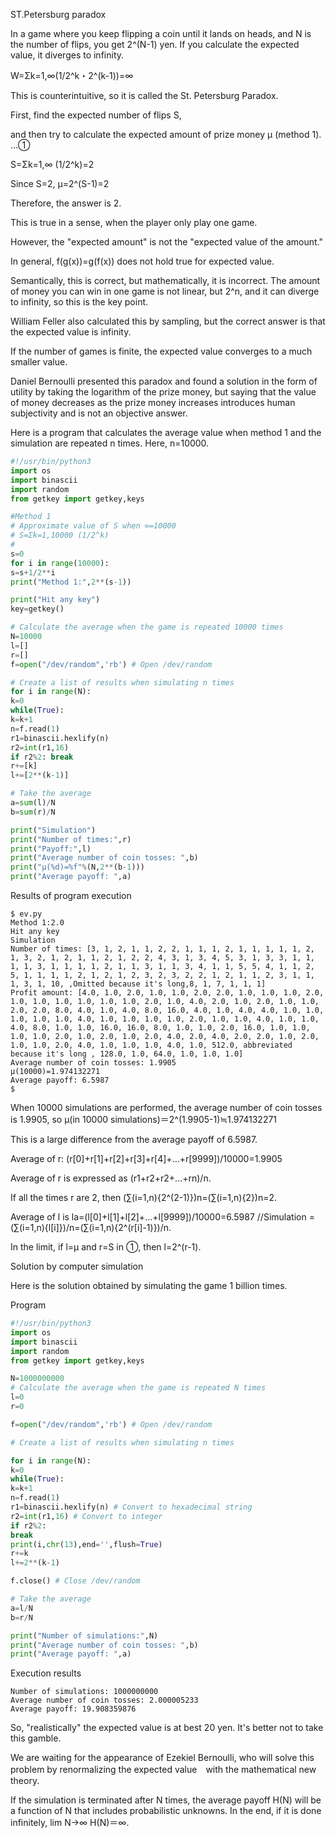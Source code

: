 ST.Petersburg paradox


In a game where you keep flipping a coin until it lands on heads, and N is the number of flips, you get 2^(N-1) yen. If you calculate the expected value, it diverges to infinity.

W=Σk=1,∞(1/2^k・2^(k-1))=∞

This is counterintuitive, so it is called the St. Petersburg Paradox.

First, find the expected number of flips S,

and then try to calculate the expected amount of prize money μ (method 1). …①

S=Σk=1,∞ (1/2^k)=2

Since S=2, μ=2^(S-1)=2

Therefore, the answer is 2.

This is true in a sense, when the player only play one game.

However, the "expected amount" is not the "expected value of the amount."

In general, f(g(x))=g(f(x)) does not hold true for expected value.

Semantically, this is correct, but mathematically, it is incorrect. The amount of money you can win in one game is not linear, but 2^n, and it can diverge to infinity, so this is the key point.

William Feller also calculated this by sampling, but the correct answer is that the expected value is infinity.

If the number of games is finite, the expected value converges to a much smaller value.

Daniel Bernoulli presented this paradox and found a solution in the form of utility by taking the logarithm of the prize money, but saying that the value of money decreases as the prize money increases introduces human subjectivity and is not an objective answer.

Here is a program that calculates the average value when method 1 and the simulation are repeated n times.
Here, n=10000.

```ev0.py
#!/usr/bin/python3
import os
import binascii
import random
from getkey import getkey,keys

#Method 1
# Approximate value of S when ∞=10000
# S=Σk=1,10000 (1/2^k)
#
s=0
for i in range(10000):
s=s+1/2**i
print("Method 1:",2**(s-1))

print("Hit any key")
key=getkey()

# Calculate the average when the game is repeated 10000 times
N=10000
l=[]
r=[]
f=open("/dev/random",'rb') # Open /dev/random

# Create a list of results when simulating n times
for i in range(N):
k=0
while(True):
k=k+1
n=f.read(1)
r1=binascii.hexlify(n)
r2=int(r1,16)
if r2%2: break
r+=[k]
l+=[2**(k-1)]

# Take the average
a=sum(l)/N
b=sum(r)/N

print("Simulation")
print("Number of times:",r)
print("Payoff:",l)
print("Average number of coin tosses: ",b)
print("μ(%d)=%f"%(N,2**(b-1)))
print("Average payoff: ",a)
```

Results of program execution

```
$ ev.py
Method 1:2.0
Hit any key
Simulation
Number of times: [3, 1, 2, 1, 1, 2, 2, 1, 1, 1, 2, 1, 1, 1, 1, 1, 2, 1, 3, 2, 1, 2, 1, 1, 2, 1, 2, 2, 4, 3, 1, 3, 4, 5, 3, 1, 3, 3, 1, 1, 1, 1, 3, 1, 1, 1, 1, 2, 1, 1, 3, 1, 1, 3, 4, 1, 1, 5, 5, 4, 1, 1, 2, 5, 1, 1, 1, 1, 2, 1, 2, 1, 2, 3, 2, 3, 2, 2, 1, 2, 1, 1, 2, 3, 1, 1, 1, 3, 1, 10, ,Omitted because it's long,8, 1, 7, 1, 1, 1]
Profit amount: [4.0, 1.0, 2.0, 1.0, 1.0, 2.0, 2.0, 1.0, 1.0, 1.0, 2.0, 1.0, 1.0, 1.0, 1.0, 1.0, 1.0, 2.0, 1.0, 4.0, 2.0, 1.0, 2.0, 1.0, 1.0, 2.0, 2.0, 8.0, 4.0, 1.0, 4.0, 8.0, 16.0, 4.0, 1.0, 4.0, 4.0, 1.0, 1.0, 1.0, 1.0, 1.0, 4.0, 1.0, 1.0, 1.0, 1.0, 2.0, 1.0, 1.0, 4.0, 1.0, 1.0, 4.0, 8.0, 1.0, 1.0, 16.0, 16.0, 8.0, 1.0, 1.0, 2.0, 16.0, 1.0, 1.0, 1.0, 1.0, 2.0, 1.0, 2.0, 1.0, 2.0, 4.0, 2.0, 4.0, 2.0, 2.0, 1.0, 2.0, 1.0, 1.0, 2.0, 4.0, 1.0, 1.0, 1.0, 4.0, 1.0, 512.0, abbreviated because it's long , 128.0, 1.0, 64.0, 1.0, 1.0, 1.0]
Average number of coin tosses: 1.9905
μ(10000)=1.974132271
Average payoff: 6.5987
$
```

When 10000 simulations are performed, the average number of coin tosses is 1.9905, so
μ(in 10000 simulations)＝2^(1.9905-1)≒1.974132271

This is a large difference from the average payoff of 6.5987.

Average of r: (r[0]+r[1]+r[2]+r[3]+r[4]+...+r[9999])/10000=1.9905

Average of r is expressed as (r1+r2+r2+...+rn)/n.

If all the times r are 2, then (∑(i=1,n){2^(2-1)})n=(∑(i=1,n){2})n=2.

Average of l is la=(l[0]+l[1]+l[2]+...+l[9999])/10000=6.5987 //Simulation
=(∑(i=1,n){l[i]})/n=(∑(i=1,n){2^(r[i]-1)})/n.

In the limit, if l=μ and r=S in ①, then l=2^(r-1).

Solution by computer simulation

Here is the solution obtained by simulating the game 1 billion times.

Program

```ev.py
#!/usr/bin/python3
import os
import binascii
import random
from getkey import getkey,keys

N=1000000000
# Calculate the average when the game is repeated N times
l=0
r=0

f=open("/dev/random",'rb') # Open /dev/random

# Create a list of results when simulating n times

for i in range(N):
k=0
while(True):
k=k+1
n=f.read(1)
r1=binascii.hexlify(n) # Convert to hexadecimal string
r2=int(r1,16) # Convert to integer
if r2%2:
break
print(i,chr(13),end='',flush=True)
r+=k
l+=2**(k-1)

f.close() # Close /dev/random

# Take the average
a=l/N
b=r/N

print("Number of simulations:",N)
print("Average number of coin tosses: ",b)
print("Average payoff: ",a)
```

Execution results

```
Number of simulations: 1000000000
Average number of coin tosses: 2.000005233
Average payoff: 19.908359876
```

So, "realistically" the expected value is at best 20 yen. It's better not to take this gamble.

We are waiting for the appearance of Ezekiel Bernoulli, who will solve this problem by renormalizing the expected value　with the mathematical new theory.

If the simulation is terminated after N times, the average payoff H(N) will be a function of N that includes probabilistic unknowns. 
In the end, if it is done infinitely, lim N→∞ H(N)＝∞.
